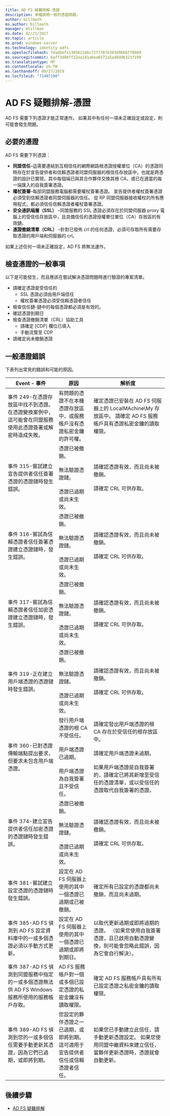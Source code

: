 ```yaml
---
title: AD FS 疑難排解-憑證
description: 本檔說明一般的憑證問題。
author: billmath
ms.author: billmath
manager: mtillman
ms.date: 02/21/2017
ms.topic: article
ms.prod: windows-server
ms.technology: identity-adfs
ms.openlocfilehash: fdadbefc138562246c72f7707b303d966bff0989
ms.sourcegitcommit: 6aff3d88ff22ea141a6ea6572a5ad8dd6321f199
ms.translationtype: MT
ms.contentlocale: zh-TW
ms.lasthandoff: 09/27/2019
ms.locfileid: "71407190"
---
```

# <a name="ad-fs-troubleshooting---certificates"></a>AD FS 疑難排解-憑證
AD FS 需要下列憑證才能正常運作。  如果其中有任何一項未正確設定或設定，則可能會發生問題。  

## <a name="required-certificates"></a>必要的憑證
AD FS 需要下列憑證：



- **同盟信任**–這需要連結到互相信任的網際網路根憑證授權單位（CA）的憑證同時存在於宣告提供者和信賴憑證者同盟伺服器的根信任存放區中，也就是跨憑證的設計已實現，其中每個端已與其合作夥伴交換其根 CA，或已在適當的每一端匯入的自我簽署憑證。
- **權杖簽署**–每部同盟服務電腦都需要權杖簽署憑證。  宣告提供者權杖簽署憑證必須受到信賴憑證者同盟伺服器的信任。 從 RP 同盟伺服器接收權杖的所有應用程式，都必須信任信賴憑證者權杖簽署憑證。
- **安全通訊端層（SSL）** –同盟服務的 SSL 憑證必須存在於同盟伺服器 proxy 電腦上的受信任存放區中，且具備信任的憑證授權單位單位（CA）存放區的有效鏈。
- **憑證撤銷清單（CRL）** –針對已發佈 crl 的任何憑證，必須可存取所有需要存取憑證的用戶端和伺服器的 crl。

如果上述任何一項未正確設定，AD FS 將無法運作。

## <a name="common-things-to-check-with-certificates"></a>檢查憑證的一般事項
以下是可能發生，而且應該在嘗試解決憑證問題時進行驗證的專案清單。

- 請確定憑證是受信任的
    - SSL 憑證必須由用戶端信任
    - 權杖簽署憑證必須受信賴憑證者信任
- 檢查信任鏈-鏈中的每個憑證都必須是有效的。
- 確認憑證到期日
- 檢查憑證撤銷清單（CRL）協助工具
    - 請確定 [CDP] 欄位已填入
    - 手動流覽至 CDP
- 請確定尚未撤銷憑證

## <a name="common-certificate-errors"></a>一般憑證錯誤
下表列出常見的錯誤和可能的原因。

|Event - 事件|原因|解析度
|-----|-----|-----|
|事件 249-在憑證存放區中找不到憑證。 在憑證變換案例中，這可能會在同盟服務使用此憑證簽署或解密時造成失敗。|有問題的憑證不在本機憑證存放區中，或服務帳戶沒有憑證私密金鑰的許可權。|確定憑證已安裝在 AD FS 伺服器上的 LocalMAchine\My 存放區中。 請確定 AD FS 服務帳戶具有憑證私密金鑰的讀取權限。|
|事件 315-嘗試建立宣告提供者信任簽署憑證的憑證鏈時發生錯誤。|憑證已被撤銷。</br></br>無法驗證憑證鏈。</br></br>憑證已過期或尚未生效。|請確認憑證有效，而且尚未被撤銷。</br></br>請確定 CRL 可供存取。|
|事件 316-嘗試為信賴憑證者信任簽署憑證建立憑證鏈時，發生錯誤。|憑證已被撤銷。</br></br>無法驗證憑證鏈。</br></br>憑證已過期或尚未生效。|請確認憑證有效，而且尚未被撤銷。</br></br>請確定 CRL 可供存取。|
|事件 317-嘗試為信賴憑證者信任加密憑證建立憑證鏈時，發生錯誤。|憑證已被撤銷。</br></br>無法驗證憑證鏈。</br></br>憑證已過期或尚未生效。|請確認憑證有效，而且尚未被撤銷。</br></br>請確定 CRL 可供存取。|
|事件 319-正在建立用戶端憑證的憑證鏈時發生錯誤。|憑證已被撤銷。</br></br>無法驗證憑證鏈。</br></br>憑證已過期或尚未生效。|請確認憑證有效，而且尚未被撤銷。</br></br>請確定 CRL 可供存取。|
|事件 360-已對憑證傳輸端點提出要求，但要求未包含用戶端憑證。|發行用戶端憑證的根 CA 不受信任。</br></br>用戶端憑證已過期。</br></br>用戶端憑證為自我簽署且不受信任。|請確定發出用戶端憑證的根 CA 存在於受信任的根存放區中。</br></br>請確定用戶端憑證未過期。</br></br>如果用戶端憑證是自我簽署的，請確定已將其新增至受信任的憑證清單，或以受信任的憑證取代自我簽署的憑證。|
|事件 374-建立宣告提供者信任加密憑證的憑證鏈時發生錯誤。|憑證已被撤銷。</br></br>無法驗證憑證鏈。</br></br>憑證已過期或尚未生效。|請確認憑證有效，而且尚未被撤銷。</br></br>請確定 CRL 可供存取。|
|事件 381-嘗試建立設定憑證的憑證鏈時發生錯誤。|設定在 AD FS 伺服器上使用的其中一個憑證已過期或已被撤銷。|確定所有已設定的憑證都尚未撤銷，而且尚未過期。|
|事件 385-AD FS 偵測到 AD FS 設定資料庫中的一或多個憑證必須以手動方式更新。|設定在 AD FS 伺服器上使用的其中一個憑證已過期或即將到期日。|以取代更新過期或即將過期的憑證。 （如果您使用自我簽署憑證，且已啟用自動憑證變換，則可能會忽略此錯誤，因為它會自行解決）。|
|事件 387-AD FS 偵測到同盟服務中指定的一或多個憑證無法供 AD FS Windows 服務所使用的服務帳戶存取。|AD FS 服務帳戶對一個或多個已設定憑證的私密金鑰沒有讀取權限。|確定 AD FS 服務帳戶具有所有已設定憑證之私密金鑰的讀取權限。|
|事件 389-AD FS 偵測到您的一或多個信任需要手動更新其憑證，因為它們已過期，或即將到期。|您設定的夥伴憑證之一已過期，或即將到期。 這可適用于宣告提供者信任或信賴憑證者信任。|如果您已手動建立此信任，請手動更新憑證設定。 如果您使用同盟中繼資料來建立信任，當夥伴更新憑證時，憑證就會自動更新。|




## <a name="next-steps"></a>後續步驟

- [AD FS 疑難排解](ad-fs-tshoot-overview.md)
 